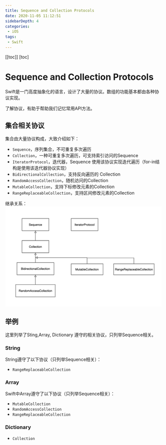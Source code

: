 ```yaml
---
title: Sequence and Collection Protocols
date: 2020-11-05 11:12:51
sidebarDepth: 4
categories: 
 - iOS
tags: 
 - Swift
---
```


[[toc]]
[toc]

# Sequence and Collection Protocols



Swift是一门高度抽象化的语言，设计了大量的协议。数组的功能基本都由各种协议实现。

了解协议，有助于帮助我们记忆常用API方法。



## 集合相关协议

集合由大量协议构成，大致介绍如下：

* `Sequence`，序列集合，不可重复多次遍历
* `Collection`，一种可重复多次遍历，可支持索引访问的Sequence
* `IteratorProtocol`，迭代器，Sequence 使用该协议实现迭代遍历（for-in结构是使用该迭代器协议实现）
* `BidirectionalCollection`，支持反向遍历的 Collection
* `RandomAccessCollection`，随机访问的Collection
* `MutableCollection`，支持下标修改元素的Collection
* `RangeReplaceableCollection`，支持区间修改元素的Collection



继承关系：
![](./img/sequence/Sequence.jpg)

## 举例

这里列举了Sting,Array, Dictionary 遵守的相关协议，只列举Sequence相关。

### String

String遵守了以下协议（只列举Sequence相关）：

* `RangeReplaceableCollection`



### Array

Swift中Array遵守了以下协议（只列举Sequence相关）：

* `MutableCollection`
* `RandomAccessCollection`
* `RangeReplaceableCollection`



### Dictionary

* `Collection`


